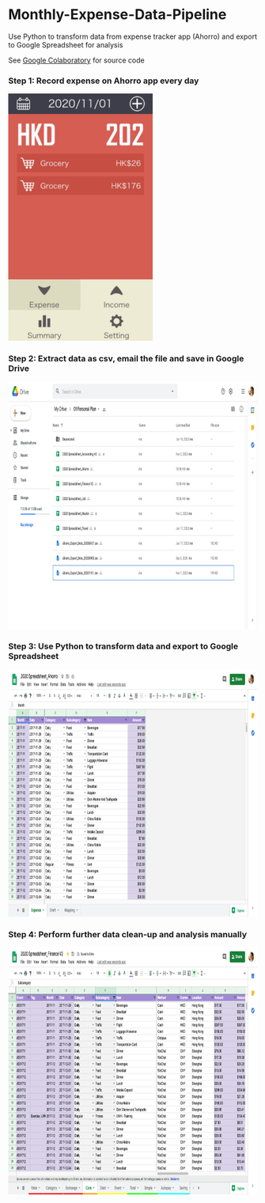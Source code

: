 # Monthly-Expense-Data-Pipeline

Use Python to transform data from expense tracker app (Ahorro) and export to Google Spreadsheet for analysis

See [Google Colaboratory](https://colab.research.google.com/drive/1uTV201tudYP3KXDttrVvoTMDEMMljvTK) for source  code

### Step 1: Record expense on Ahorro app every day
<p align="left">
  <img src="./step1.png" alt="record expense on Ahorro app" height="500">
</p>

### Step 2: Extract data as csv, email the file and save in Google Drive
<p align="left">
  <img src="./step2.png" alt="extract data as csv" height="500">
</p>

### Step 3: Use Python to transform data and export to Google Spreadsheet
<p align="left">
    <img src="./step3.png" alt="load data on Google Spreadsheet" height="500">
</p>

### Step 4: Perform further data clean-up and analysis manually
<p align="left">
    <img src="./step4.png" alt="income" height="500">
</p>